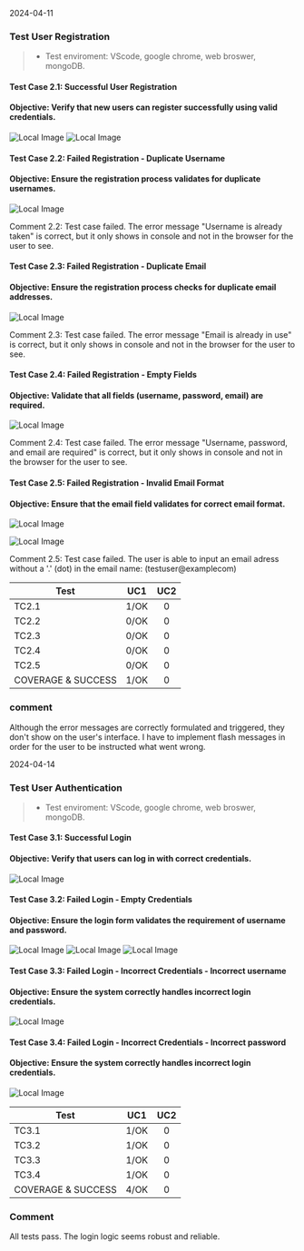2024-04-11

### Test User Registration

>* Test enviroment: VScode, google chrome, web broswer, mongoDB.

#### Test Case 2.1: Successful User Registration
#### Objective: Verify that new users can register successfully using valid credentials.

![Local Image](./screenshots/TC2.1.png)
![Local Image](./screenshots/TC2.1.2.png)



#### Test Case 2.2: Failed Registration - Duplicate Username
#### Objective: Ensure the registration process validates for duplicate usernames.

![Local Image](./screenshots/TC2.2.png)

Comment 2.2: Test case failed. The error message "Username is already taken" is correct, but it only shows in console and not in the browser for the user to see.

#### Test Case 2.3: Failed Registration - Duplicate Email
#### Objective: Ensure the registration process checks for duplicate email addresses.

![Local Image](./screenshots/TC2.3.png)

Comment 2.3: Test case failed. The error message "Email is already in use" is correct, but it only shows in console and not in the browser for the user to see.

#### Test Case 2.4: Failed Registration - Empty Fields
#### Objective: Validate that all fields (username, password, email) are required.


![Local Image](./screenshots/TC2.4.png)

Comment 2.4: Test case failed. The error message "Username, password, and email are required" is correct, but it only shows in console and not in the browser for the user to see.

#### Test Case 2.5: Failed Registration - Invalid Email Format
#### Objective: Ensure that the email field validates for correct email format.

![Local Image](./screenshots/TC2.5.1.png)

![Local Image](./screenshots/TC2.5.2.png)

Comment 2.5: Test case failed. The user is able to input an email adress without a '.' (dot) in the email name: (testuser@examplecom)


| Test      | UC1  | UC2  |
| --------- |:----:| :---:|
| TC2.1     | 1/OK | 0    |
| TC2.2     | 0/OK | 0    |
| TC2.3     | 0/OK | 0    |
| TC2.4     | 0/OK | 0    |
| TC2.5     | 0/OK | 0    |
| COVERAGE & SUCCESS   | 1/OK    | 0    |

### comment

Although the error messages are correctly formulated and triggered, they don't show on the user's interface. I have to implement flash messages in order for the user to be instructed what went wrong.


2024-04-14

### Test User Authentication

>* Test enviroment: VScode, google chrome, web broswer, mongoDB.



#### Test Case 3.1: Successful Login
#### Objective: Verify that users can log in with correct credentials.

![Local Image](./screenshots/TC3.1.png)


#### Test Case 3.2: Failed Login - Empty Credentials
#### Objective: Ensure the login form validates the requirement of username and password.

![Local Image](./screenshots/TC3.2.1.png)
![Local Image](./screenshots/TC3.2.2.png)
![Local Image](./screenshots/TC3.2.3.png)

#### Test Case 3.3: Failed Login - Incorrect Credentials - Incorrect username
#### Objective: Ensure the system correctly handles incorrect login credentials.

![Local Image](./screenshots/TC3.3.png)

#### Test Case 3.4: Failed Login - Incorrect Credentials - Incorrect password
#### Objective: Ensure the system correctly handles incorrect login credentials.

![Local Image](./screenshots/TC3.4.png)

| Test      | UC1  | UC2  |
| --------- |:----:| :---:|
| TC3.1     | 1/OK | 0    |
| TC3.2     | 1/OK | 0    |
| TC3.3     | 1/OK | 0    |
| TC3.4     | 1/OK | 0    |
| COVERAGE & SUCCESS   | 4/OK    | 0    |



### Comment

All tests pass. The login logic seems robust and reliable. 
